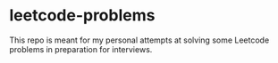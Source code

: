 # leetcode-problems

This repo is meant for my personal attempts at solving some Leetcode problems in preparation for interviews.
